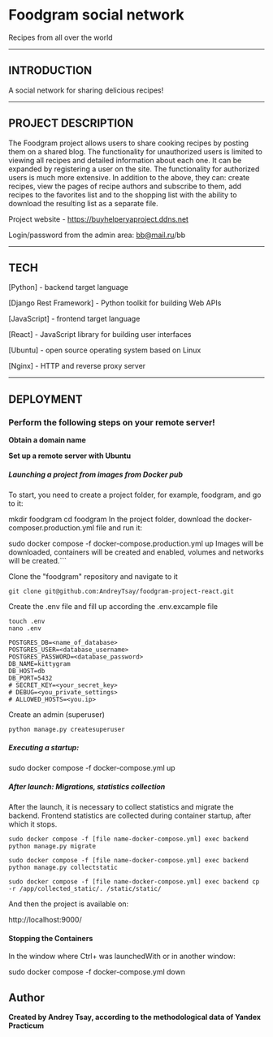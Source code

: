 # Foodgram social network 
Recipes from all over the world

___

## INTRODUCTION
A social network for sharing delicious recipes!

___

## PROJECT DESCRIPTION

The Foodgram project allows users to share cooking recipes by posting them on a shared blog. The functionality for unauthorized users is limited to viewing all recipes and detailed information about each one. It can be expanded by registering a user on the site. The functionality for authorized users is much more extensive. In addition to the above, they can: create recipes, view the pages of recipe authors and subscribe to them, add recipes to the favorites list and to the shopping list with the ability to download the resulting list as a separate file.

Project website - https://buyhelperyaproject.ddns.net

Login/password from the admin area: bb@mail.ru/bb
___

## TECH

[Python] - backend target language

[Django Rest Framework] - Python toolkit for building Web APIs

[JavaScript] - frontend target language

[React] - JavaScript library for building user interfaces

[Ubuntu] - open source operating system based on Linux

[Nginx] - HTTP and reverse proxy server

___

## DEPLOYMENT

### Perform the following steps on your remote server!
**Obtain a domain name**

**Set up a remote server with Ubuntu**

##### Launching a project from images from Docker pub #####
To start, you need to create a project folder, for example, foodgram, and go to it:

mkdir foodgram
cd foodgram
In the project folder, download the docker-composer.production.yml file and run it:

sudo docker compose -f docker-compose.production.yml up
Images will be downloaded, containers will be created and enabled, volumes and networks will be created.```

Clone the "foodgram" repository and navigate to it

```
git clone git@github.com:AndreyTsay/foodgram-project-react.git
```

Create the .env file and fill up according the .env.excample file

```
touch .env
nano .env

POSTGRES_DB=<name_of_database>
POSTGRES_USER=<database_username>
POSTGRES_PASSWORD=<database_password>
DB_NAME=kittygram
DB_HOST=db
DB_PORT=5432
# SECRET_KEY=<your_secret_key>
# DEBUG=<you_private_settings>
# ALLOWED_HOSTS=<you.ip>
```
Create an admin (superuser)

```
python manage.py createsuperuser
```
#####  Executing a startup:

sudo docker compose -f docker-compose.yml up

##### After launch: Migrations, statistics collection

After the launch, it is necessary to collect statistics and migrate the backend. Frontend statistics are collected during container startup, after which it stops.
```
sudo docker compose -f [file name-docker-compose.yml] exec backend python manage.py migrate

sudo docker compose -f [file name-docker-compose.yml] exec backend python manage.py collectstatic

sudo docker compose -f [file name-docker-compose.yml] exec backend cp -r /app/collected_static/. /static/static/
```
And then the project is available on:

http://localhost:9000/
#### Stopping the Containers
In the window where Ctrl+ was launchedWith or in another window:

sudo docker compose -f docker-compose.yml down

## Author

**Created by Andrey Tsay, according to the methodological data of Yandex Practicum**
